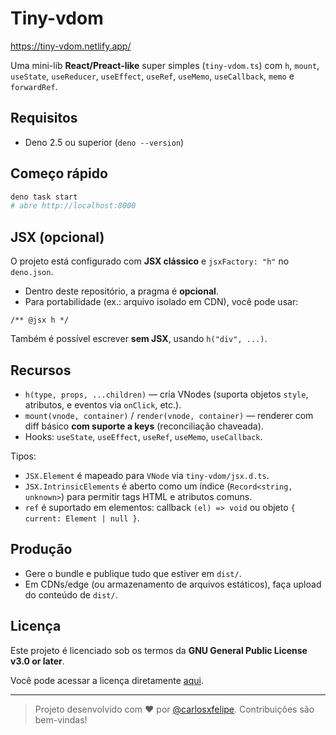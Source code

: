 # Tiny-vdom

https://tiny-vdom.netlify.app/

Uma mini-lib **React/Preact-like** super simples (`tiny-vdom.ts`) com `h`, `mount`, `useState`, `useReducer`, `useEffect`, `useRef`, `useMemo`, `useCallback`, `memo` e `forwardRef`.

## Requisitos

- Deno 2.5 ou superior (`deno --version`)

## Começo rápido

```bash
deno task start
# abre http://localhost:8000
```

## JSX (opcional)

O projeto está configurado com **JSX clássico** e `jsxFactory: "h"` no `deno.json`.

- Dentro deste repositório, a pragma é **opcional**.
- Para portabilidade (ex.: arquivo isolado em CDN), você pode usar:

```tsx
/** @jsx h */
```

Também é possível escrever **sem JSX**, usando `h("div", ...)`.

## Recursos

- `h(type, props, ...children)` — cria VNodes (suporta objetos `style`, atributos, e eventos via `onClick`, etc.).
- `mount(vnode, container)` / `render(vnode, container)` — renderer com diff básico **com suporte a keys** (reconciliação chaveada).
- Hooks: `useState`, `useEffect`, `useRef`, `useMemo`, `useCallback`.

Tipos:

- `JSX.Element` é mapeado para `VNode` via `tiny-vdom/jsx.d.ts`.
- `JSX.IntrinsicElements` é aberto como um índice (`Record<string, unknown>`) para permitir tags HTML e atributos comuns.
- `ref` é suportado em elementos: callback `(el) => void` ou objeto `{ current: Element | null }`.

## Produção

- Gere o bundle e publique tudo que estiver em `dist/`.
- Em CDNs/edge (ou armazenamento de arquivos estáticos), faça upload do conteúdo de `dist/`.

## Licença

Este projeto é licenciado sob os termos da **GNU General Public License v3.0 or later**.

Você pode acessar a licença diretamente [aqui](https://www.gnu.org/licenses/gpl-3.0.txt).

---

> Projeto desenvolvido com ❤️ por
> [@carlosxfelipe](https://github.com/carlosxfelipe). Contribuições são
> bem-vindas!

